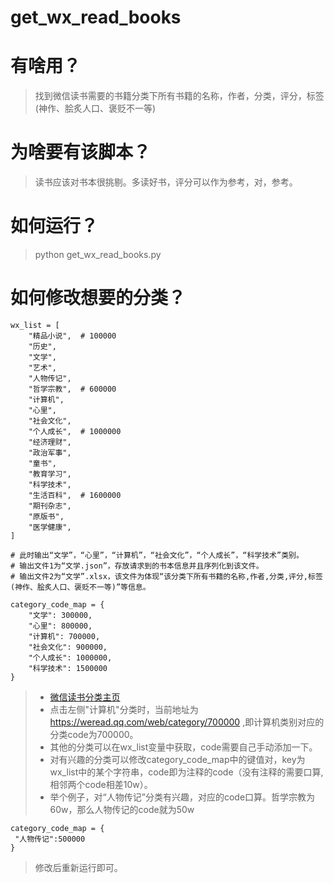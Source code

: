 # get_wx_read_books

# 有啥用？ 

> 找到微信读书需要的书籍分类下所有书籍的名称，作者，分类，评分，标签(神作、脍炙人口、褒贬不一等)

# 为啥要有该脚本？

> 读书应该对书本很挑剔。多读好书，评分可以作为参考，对，参考。

# 如何运行？

> python get_wx_read_books.py

# 如何修改想要的分类？

```
wx_list = [
    "精品小说",  # 100000
    "历史",
    "文学",
    "艺术",
    "人物传记",
    "哲学宗教",  # 600000
    "计算机",
    "心里",
    "社会文化",
    "个人成长",  # 1000000
    "经济理财",
    "政治军事",
    "童书",
    "教育学习",
    "科学技术",
    "生活百科",  # 1600000
    "期刊杂志",
    "原版书",
    "医学健康",
]

# 此时输出“文学”，“心里”，“计算机”，“社会文化”，“个人成长”，“科学技术”类别。
# 输出文件1为“文学.json”，存放请求到的书本信息并且序列化到该文件。
# 输出文件2为“文学”.xlsx，该文件为体现“该分类下所有书籍的名称,作者,分类,评分,标签(神作、脍炙人口、褒贬不一等)”等信息。

category_code_map = {
    "文学": 300000,
    "心里": 800000,
    "计算机": 700000,
    "社会文化": 900000,
    "个人成长": 1000000,
    "科学技术": 1500000
}
```

> - [微信读书分类主页](https://weread.qq.com/web/category)
> - 点击左侧"计算机"分类时，当前地址为  https://weread.qq.com/web/category/700000 ,即计算机类别对应的分类code为700000。
> - 其他的分类可以在wx_list变量中获取，code需要自己手动添加一下。
> - 对有兴趣的分类可以修改category_code_map中的键值对，key为wx_list中的某个字符串，code即为注释的code（没有注释的需要口算,相邻两个code相差10w）。
> - 举个例子，对“人物传记”分类有兴趣，对应的code口算。哲学宗教为60w，那么人物传记的code就为50w

```
category_code_map = {
 "人物传记":500000
}
```
> 修改后重新运行即可。
